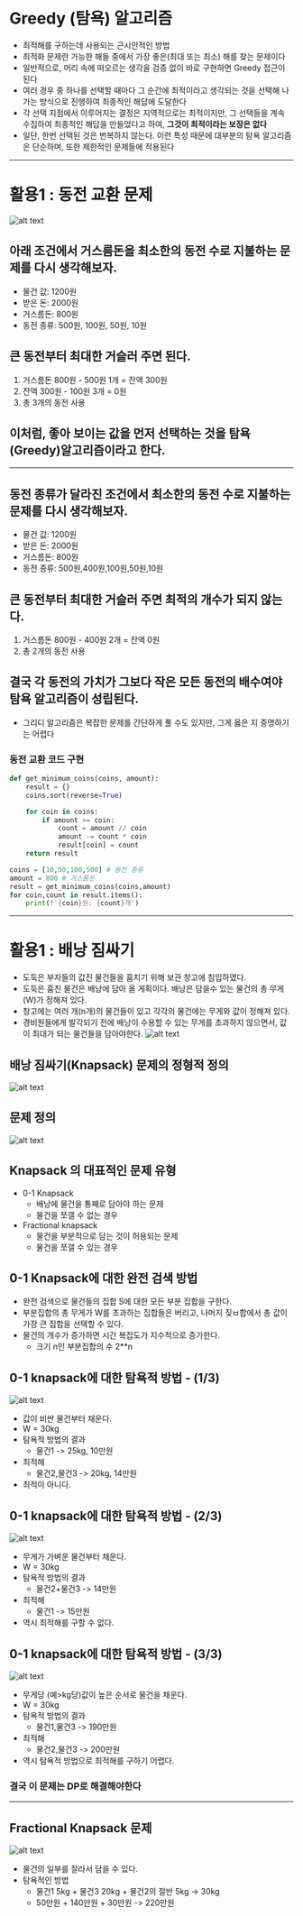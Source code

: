 # Greedy (탐욕) 알고리즘
- 최적해를 구하는데 사용되는 근시안적인 방법
- 최적화 문제란 가능한 해들 중에서 가장 좋은(최대 또는 최소) 해를 찾는 문제이다
- 일반적으로, 머리 속에 떠오르는 생각을 검증 없이 바로 구현하면 Greedy 접근이 된다
- 여러 경우 중 하나를 선택할 때마다 그 순간에 최적이라고 생각되는 것을 선택해 나가는 방식으로 진행하여 최종적인 해답에 도달한다
- 각 선택 지점에서 이루어지는 결정은 지역적으로는 최적이지만, 그 선택들을 계속 수집하여 최종적인 해답을 만들었다고 하여, **그것이 최적이라는 보장은 없다**
- 일단, 한번 선택된 것은 번복하지 않는다. 이런 특성 때문에 대부분의 탐욕 알고리즘은 단순하며, 또한 제한적인 문제들에 적용된다
---
# 활용1 : 동전 교환 문제
![alt text](excahnge.png)
## 아래 조건에서 거스름돈을 최소한의 동전 수로 지불하는 문제를 다시 생각해보자.
- 물건 값: 1200원
- 받은 돈: 2000원
- 거스름돈: 800원
- 동전 종류: 500원, 100원, 50원, 10원
## 큰 동전부터 최대한 거슬러 주면 된다.
1. 거스름돈 800원 - 500원 1개 = 잔액 300원
2. 잔액 300원 - 100원 3개 = 0원
3. 총 3개의 동전 사용
## 이처럼, 좋아  보이는 값을 먼저 선택하는 것을 탐욕(Greedy)알고리즘이라고 한다.
---
## 동전 종류가 달라진 조건에서 최소한의 동전 수로 지불하는 문제를 다시 생각해보자.
- 물건 값: 1200원
- 받은 돈: 2000원
- 거스름돈: 800원
- 동전 종류: 500원,400원,100원,50원,10원
## 큰 동전부터 최대한 거슬러 주면 최적의 개수가 되지 않는다.
1. 거스름돈 800원 - 400원 2개 = 잔액 0원
2. 총 2개의 동전 사용
## 결국 각 동전의 가치가 그보다 작은 모든 동전의 배수여야 탐욕 알고리즘이 성립된다.
- 그리디 알고리즘은 복잡한 문제를 간단하게 풀 수도 있지만, 그게 옳은 지 증명하기는 어렵다
### 동전 교환 코드 구현
```python
def get_minimum_coins(coins, amount):
    result = {}
    coins.sort(reverse=True)

    for coin in coins:
        if amount >= coin:
            count = amount // coin
            amount -= count * coin
            result[coin] = count
    return result

coins = [10,50,100,500] # 동전 종류
amount = 800 # 거스름돈
result = get_minimum_coins(coins,amount)
for coin,count in result.items():
    print(f'{coin}원: {count}개')
```
---
# 활용1 : 배낭 짐싸기
- 도둑은 부자들의 값진 물건들을 훔치기 위해 보관 창고에 침입하였다.
- 도둑은 훔친 물건은 배낭에 담아 올 게획이다. 배낭은 담을수 있는 물건의 총 무게(W)가 정해져 있다.
- 창고에는 여러 개(n개)의 물건들이 있고 각각의 물건에는 무게와 값이 정해져 있다.
- 경비원들에게 발각되기 전에 배낭이 수용할 수 있는 무게를 초과하지 않으면서, 값이 최대가 되는 물건들을 담아야한다.
![alt text](backpack.png)
## 배낭 짐싸기(Knapsack) 문제의 정형적 정의
![alt text](image.png)
## 문제 정의
![alt text](image-1.png)
## Knapsack 의 대표적인 문제 유형
- 0-1 Knapsack
    - 배낭에 물건을 통째로 담아야 하는 문제
    - 물건을 쪼갤 수 없는 경우
- Fractional knapsack
    - 물건을 부분적으로 담는 것이 허용되는 문제
    - 물건을 쪼갤 수 있는 경우
## 0-1 Knapsack에 대한 완전 검색 방법
- 완전 검색으로 물건들의 집합 S에 대한 모든 부분 집합을 구한다.
- 부분집합의 총 무게가 W를 초과하는 집합들은 버리고, 나머지 짖ㅂ합에서 총 값이 가장 큰 집합을 선택할 수 있다.
- 물건의 개수가 증가하면 시간 복잡도가 지수적으로 증가한다.
    - 크기 n인 부분집합의 수 2**n

## 0-1 knapsack에 대한 탐욕적 방법 - (1/3)
![alt text](image-2.png)
- 값이 비싼 물건부터 채운다. 
- W = 30kg
- 탐욕적 방법의 결과
    - 물건1 -> 25kg, 10만원
- 최적해
    - 물건2,물건3 -> 20kg, 14만원
- 최적이 아니다.
## 0-1 knapsack에 대한 탐욕적 방법 - (2/3)
![alt text](image-3.png)
- 무게가 가벼운 물건부터 채운다.
- W = 30kg
- 탐욕적 방법의 결과
    - 물건2+물건3 -> 14만원
- 최적해
    - 물건1 -> 15만원
- 역시 최적해를 구할 수 없다.
## 0-1 knapsack에 대한 탐욕적 방법 - (3/3)
![alt text](image-4.png)
- 무게당 (예>kg당)값이 높은 순서로 물건을 채운다.
- W = 30kg
- 탐욕적 방법의 결과
    - 물건1,물건3 -> 190만원
- 최적해
    - 물건2,물건3 -> 200만원
- 역시 탐욕적 방법으로 최적해를 구하기 어렵다.
### 결국 이 문제는 DP로 해결해야한다
---
## Fractional Knapsack 문제
![alt text](image-5.png)
- 물건의 일부를 잘라서 담을 수 있다.
- 탐욕적인 방법
    - 물건1 5kg + 물건3 20kg + 물건2의 절반 5kg -> 30kg
    - 50만원 + 140만원 + 30만원 -> 220만원